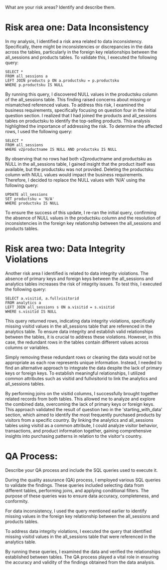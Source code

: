 What are your risk areas? Identify and describe them.

# Risk area one: Data Inconsistency

In my analysis, I identified a risk area related to data inconsistency. Specifically, there might be inconsistencies or discrepancies in the data
across the tables, particularly in the foreign key relationships between the all_sessions and products tables. To validate this, I executed the
following query:

    SELECT *
    FROM all_sessions a
    LEFT JOIN products p ON a.productsku = p.productsku
    WHERE p.productsku IS NULL

By running this query, I discovered NULL values in the productsku column of the all_sessions table. This finding raised concerns about missing or
mismatched referenced values. To address this risk, I examined the business requirements, specifically focusing on question four in the initial
question section. I realized that I had joined the products and all_sessions tables on productsku to identify the top-selling products. This
analysis highlighted the importance of addressing the risk. To determine the affected rows, I used the following query:

    SELECT *
    FROM all_sessions
    WHERE v2productname IS NULL AND productsku IS NULL

By observing that no rows had both v2productname and productsku as NULL in the all_sessions table, I gained insight that the product itself was
available, but the productsku was not provided. Deleting the productsku column with NULL values would impact the business requirements. Therefore,
I decided to replace the NULL values with 'N/A' using the following query:

    UPDATE all_sessions
    SET productsku = 'N/A'
    WHERE productsku IS NULL

To ensure the success of this update, I re-ran the initial query, confirming the absence of NULL values in the productsku column and the
resolution of inconsistencies in the foreign key relationship between the all_sessions and products tables.

# Risk area two: Data Integrity Violations

Another risk area I identified is related to data integrity violations. The absence of primary keys and foreign keys between the all_sessions and
analytics tables increases the risk of integrity issues. To test this, I executed the following query:

    SELECT a.visitid, a.fullvisitorid
    FROM analytics a
    LEFT JOIN all_sessions s ON a.visitid = s.visitid
    WHERE s.visitid IS NULL

This query returned rows, indicating data integrity violations, specifically missing visitid values in the all_sessions table that are referenced
in the analytics table. To ensure data integrity and establish valid relationships between the tables, it is crucial to address these violations.
However, in this case, the redundant rows in the tables contain different values across columns or variables.

Simply removing these redundant rows or cleaning the data would not be appropriate as each row represents unique information. Instead, I needed to
find an alternative approach to integrate the data despite the lack of primary keys or foreign keys. To establish meaningful relationships, I
utilized common attributes such as visitid and fullvisitorid to link the analytics and all_sessions tables.

By performing joins on the visitid columns, I successfully brought together related records from both tables. This allowed me to analyze and
explore the combined data, overcoming the lack of primary keys or foreign keys. This approach validated the result of question two in the
'starting_with_data' section, which aimed to identify the most frequently purchased products by visitors from a specific country. By linking the
analytics and all_sessions tables using visitid as a common attribute, I could analyze visitor behavior, transactions, and product information
together, gaining comprehensive insights into purchasing patterns in relation to the visitor's country.

# QA Process:
Describe your QA process and include the SQL queries used to execute it.

During the quality assurance (QA) process, I employed various SQL queries to validate the findings. These queries included selecting data from
different tables, performing joins, and applying conditional filters. The purpose of these queries was to ensure data accuracy, completeness, and
conformity.

For data inconsistency, I used the query mentioned earlier to identify missing values in the foreign key relationship between the all_sessions and
products tables.

To address data integrity violations, I executed the query that identified missing visitid values in the all_sessions table that were referenced
in the analytics table.

By running these queries, I examined the data and verified the relationships established between tables. The QA process played a vital role in
ensuring the accuracy and validity of the findings obtained from the data analysis.

